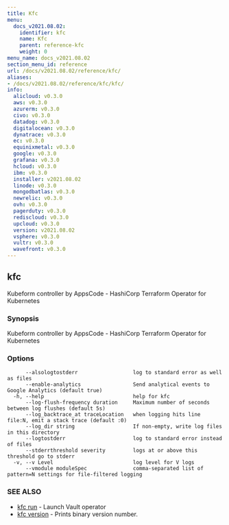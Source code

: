 ```yaml
---
title: Kfc
menu:
  docs_v2021.08.02:
    identifier: kfc
    name: Kfc
    parent: reference-kfc
    weight: 0
menu_name: docs_v2021.08.02
section_menu_id: reference
url: /docs/v2021.08.02/reference/kfc/
aliases:
- /docs/v2021.08.02/reference/kfc/kfc/
info:
  alicloud: v0.3.0
  aws: v0.3.0
  azurerm: v0.3.0
  civo: v0.3.0
  datadog: v0.3.0
  digitalocean: v0.3.0
  dynatrace: v0.3.0
  ec: v0.3.0
  equinixmetal: v0.3.0
  google: v0.3.0
  grafana: v0.3.0
  hcloud: v0.3.0
  ibm: v0.3.0
  installer: v2021.08.02
  linode: v0.3.0
  mongodbatlas: v0.3.0
  newrelic: v0.3.0
  ovh: v0.3.0
  pagerduty: v0.3.0
  rediscloud: v0.3.0
  upcloud: v0.3.0
  version: v2021.08.02
  vsphere: v0.3.0
  vultr: v0.3.0
  wavefront: v0.3.0
---
```


## kfc

Kubeform controller by AppsCode - HashiCorp Terraform Operator for Kubernetes

### Synopsis

Kubeform controller by AppsCode - HashiCorp Terraform Operator for Kubernetes

### Options

```
      --alsologtostderr                  log to standard error as well as files
      --enable-analytics                 Send analytical events to Google Analytics (default true)
  -h, --help                             help for kfc
      --log-flush-frequency duration     Maximum number of seconds between log flushes (default 5s)
      --log_backtrace_at traceLocation   when logging hits line file:N, emit a stack trace (default :0)
      --log_dir string                   If non-empty, write log files in this directory
      --logtostderr                      log to standard error instead of files
      --stderrthreshold severity         logs at or above this threshold go to stderr
  -v, --v Level                          log level for V logs
      --vmodule moduleSpec               comma-separated list of pattern=N settings for file-filtered logging
```

### SEE ALSO

* [kfc run](/docs/v2021.08.02/reference/kfc/kfc_run)	 - Launch Vault operator
* [kfc version](/docs/v2021.08.02/reference/kfc/kfc_version)	 - Prints binary version number.

